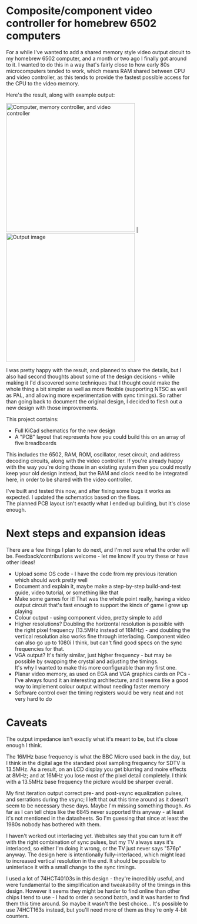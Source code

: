 # Composite/component video controller for homebrew 6502 computers

For a while I've wanted to add a shared memory style video output circuit to my homebrew 6502 computer, and a 
month or two ago I finally got around to it.  I wanted to do this in a way that's fairly close to how early 80s microcomputers 
tended to work, which means RAM shared between CPU and video controller, as this tends to provide the fastest possible access 
for the CPU to the video memory.

Here's the result, along with example output:

<img src="images/compvideo_circuit.jpg" width="350" title="Computer, memory controller, and video controller"> |
<img src="images/compvideo_helloworld.jpg" width="350" title="Output image">

I was pretty happy with the result, and planned to share the details, but I also had second thoughts about some of the design 
decisions - while making it I'd discovered some techniques that I thought could make the whole thing a bit simpler as well as 
more flexible (supporting NTSC as well as PAL, and allowing more experimentation with sync timings).  So rather than going 
back to document the original design, I decided to flesh out a new design with those improvements.

This project contains:
* Full KiCad schematics for the new design
* A "PCB" layout that represents how you could build this on an array of five breadboards

This includes the 6502, RAM, ROM, oscillator, reset circuit, and address decoding circuits, along 
with the video controller.  If you're already happy with the way you're doing those in an existing system then you could mostly 
keep your old design instead, but the RAM and clock need to be integrated here, in order to be shared with the video controller.

I've built and tested this now, and after fixing some bugs it works as expected.  I updated the schematics based on the fixes.  
The planned PCB layout isn't exactly what I ended up building, but it's close enough.

# Next steps and expansion ideas

There are a few things I plan to do next, and I'm not sure what the order will be.  Feedback/contributions welcome - let me know 
if you try these or have other ideas!

* Upload some OS code - I have the code from my previous iteration which should work pretty well
* Document and explain it, maybe make a step-by-step build-and-test guide, video tutorial, or something like that
* Make some games for it!  That was the whole point really, having a video output circuit that's fast enough to support 
the kinds of game I grew up playing
* Colour output - using component video, pretty simple to add
* Higher resolutions?  Doubling the horizontal resolution is possible with the right pixel frequency (13.5MHz instead
of 16MHz) - and doubling the vertical resolution also works fine through interlacing.  Component video can also go up to 1080i I 
think, but can't find good specs on the sync frequencies for that.
* VGA output?  It's fairly similar, just higher frequency - but may be possible by swapping the crystal and adjusting the timings.  
It's why I wanted to make this more configurable than my first one.
* Planar video memory, as used on EGA and VGA graphics cards on PCs - I've always found it an interesting architecture, and it 
seems like a good way to implement colour output without needing faster memory
* Software control over the timing registers would be very neat and not very hard to do

# Caveats

The output impedance isn't exactly what it's meant to be, but it's close enough I think.

The 16MHz base frequency is what the BBC Micro used back in the day, but I think in the digital age the standard pixel sampling 
frequency for SDTV is 13.5MHz.  As a result, on an LCD display you get blurring and moire effects at 8MHz; and at 16MHz you lose 
most of the pixel detail completely.  I think with a 13.5MHz base frequency the picture would be sharper overall.

My first iteration output correct pre- and post-vsync equalization pulses, and serrations during the vsync; I left that out this 
time around as it doesn't seem to be necessary these days.  Maybe I'm missing something though.  As far as I can tell chips like 
the 6845 never supported this anyway - at least it's not mentioned in the datasheets.  So I'm guessing that since at least the 
1980s nobody has bothered with them.

I haven't worked out interlacing yet.  Websites say that you can turn it off with the right combination of sync pulses, but my TV 
always says it's interlaced, so either I'm doing it wrong, or the TV just never says "576p" anyway.  The design here is 
intentionally fully-interlaced, which might lead to increased vertical resolution in the end.  It should be possible to uninterlace 
it with a small change to the sync timings.

I used a lot of 74HCT40103s in this design - they're incredibly useful, and were fundamental to the simplification and tweakability 
of the timings in this design.  However it seems they might be harder to find online than other chips I tend to use - I had to 
order a second batch, and it was harder to find them this time around.  So maybe it wasn't the best choice...  It's possible to use 
74HCT163s instead, but you'll need more of them as they're only 4-bit counters.

